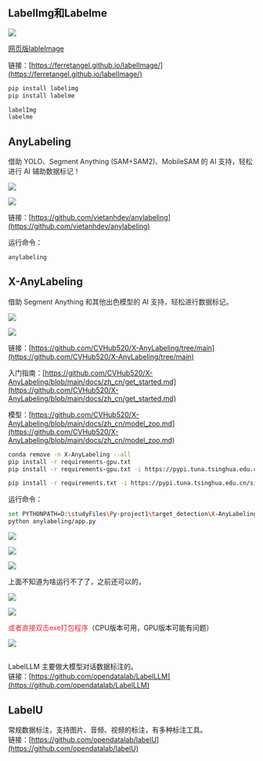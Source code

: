 ## LabelImg和Labelme
![](https://cdn.nlark.com/yuque/0/2024/png/39216292/1726069159522-9d5ea35c-2482-4232-be60-a07959ff8974.png)

[网页版lableImage](https://ferret.icu/show?id=29&svgId=265)

链接：[https://ferretangel.github.io/labelImage/](https://ferretangel.github.io/labelImage/)

```bash
pip install labelimg 
pip install labelme

labelImg
labelme
```

## <font style="color:rgb(31, 35, 40);">AnyLabeling </font>
<font style="color:rgb(37, 37, 37);">借助 YOLO、Segment Anything (SAM+SAM2)、MobileSAM 的 AI 支持，轻松进行 AI 辅助数据标记！</font>

![](https://cdn.nlark.com/yuque/0/2024/png/39216292/1726067524616-42f41d8e-862a-4119-9a67-803829b8d031.png)

![](https://cdn.nlark.com/yuque/0/2024/gif/39216292/1726067746379-28ce1424-8997-4c0b-86ad-9943c515dd5b.gif)

链接：[https://github.com/vietanhdev/anylabeling](https://github.com/vietanhdev/anylabeling)

运行命令：

```bash
anylabeling
```





## <font style="color:rgb(31, 35, 40);">X-AnyLabeling</font>
<font style="color:rgb(37, 37, 37);">借助 Segment Anything 和其他出色模型的 AI 支持，轻松进行数据标记。</font>

![](https://cdn.nlark.com/yuque/0/2024/png/39216292/1726066929815-b3d4fb3a-3282-4785-ae79-f295cc4f4000.png)

![](https://cdn.nlark.com/yuque/0/2024/gif/39216292/1726067258106-67fe7039-034b-4160-9feb-d2ef2c63d95b.gif)

链接：[https://github.com/CVHub520/X-AnyLabeling/tree/main](https://github.com/CVHub520/X-AnyLabeling/tree/main)

入门指南：[https://github.com/CVHub520/X-AnyLabeling/blob/main/docs/zh_cn/get_started.md](https://github.com/CVHub520/X-AnyLabeling/blob/main/docs/zh_cn/get_started.md)

模型：[https://github.com/CVHub520/X-AnyLabeling/blob/main/docs/zh_cn/model_zoo.md](https://github.com/CVHub520/X-AnyLabeling/blob/main/docs/zh_cn/model_zoo.md)

```bash
conda remove -n X-AnyLabeling --all
pip install -r requirements-gpu.txt 
pip install -r requirements-gpu.txt -i https://pypi.tuna.tsinghua.edu.cn/simple

pip install -r requirements.txt -i https://pypi.tuna.tsinghua.edu.cn/simple
```

运行命令：

```bash
set PYTHONPATH=D:\studyFiles\Py-project1\target_detection\X-AnyLabeling
python anylabeling/app.py
```

![](https://cdn.nlark.com/yuque/0/2024/png/39216292/1726070012911-2da9ff78-8399-4168-ae95-e968aa3d7bf9.png)

![](https://cdn.nlark.com/yuque/0/2024/png/39216292/1726069491509-63e291a9-3570-4f8f-a3c3-a9efaea935fa.png?x-oss-process=image%2Fformat%2Cwebp)

![](https://cdn.nlark.com/yuque/0/2024/png/39216292/1726108937689-9ebc02ed-301f-4530-843e-6a02c6f2bea0.png)

上面不知道为啥运行不了了，之前还可以的，

![](https://cdn.nlark.com/yuque/0/2024/png/39216292/1726109263382-f0033bd1-cf2b-4fdd-a659-382da1f5abb6.png)

![](https://cdn.nlark.com/yuque/0/2024/png/39216292/1726109235557-b244072a-57b3-4240-ab3f-9c4d6801b0ca.png)



<font style="color:#DF2A3F;">或者直接双击exe打包程序</font>（CPU版本可用，GPU版本可能有问题）



![](https://cdn.nlark.com/yuque/0/2024/png/39216292/1726069585888-948341c6-9c18-4159-82c5-52c80feaeb6f.png?x-oss-process=image%2Fformat%2Cwebp)

##   
LabelLLM
主要做大模型对话数据标注的。  
链接：[https://github.com/opendatalab/LabelLLM](https://github.com/opendatalab/LabelLLM)  




## LabelU
常规数据标注，支持图片、音频、视频的标注，有多种标注工具。  
链接：[https://github.com/opendatalab/labelU](https://github.com/opendatalab/labelU)  
  
  
 

